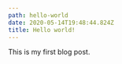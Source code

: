 ```yaml
---
path: hello-world
date: 2020-05-14T19:48:44.824Z
title: Hello world!
---
```

This is my first blog post.